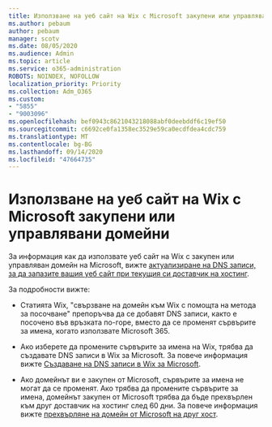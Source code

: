 ```yaml
---
title: Използване на уеб сайт на Wix с Microsoft закупени или управлявани домейни
ms.author: pebaum
author: pebaum
manager: scotv
ms.date: 08/05/2020
ms.audience: Admin
ms.topic: article
ms.service: o365-administration
ROBOTS: NOINDEX, NOFOLLOW
localization_priority: Priority
ms.collection: Adm_O365
ms.custom:
- "5855"
- "9003096"
ms.openlocfilehash: bef0943c8621043218088abf0deebddf6c19ef50
ms.sourcegitcommit: c6692ce0fa1358ec3529e59ca0ecdfdea4cdc759
ms.translationtype: MT
ms.contentlocale: bg-BG
ms.lasthandoff: 09/14/2020
ms.locfileid: "47664735"
---
```

# <a name="using-a-wix-website-with-microsoft-purchased-or-managed-domains"></a>Използване на уеб сайт на Wix с Microsoft закупени или управлявани домейни

За информация как да използвате уеб сайт на Wix с закупен или управляван домейн на Microsoft, вижте [актуализиране на DNS записи, за да запазите вашия уеб сайт при текущия си доставчик на хостинг](https://docs.microsoft.com/microsoft-365/admin/dns/update-dns-records-to-retain-current-hosting-provider).

За подробности вижте: 

- Статията Wix, "свързване на домейн към Wix с помощта на метода за посочване" препоръчва да се добавят DNS записи, както е посочено във връзката по-горе, вместо да се променят сървърите за имена, когато използвате Microsoft 365.

- Ако изберете да промените сървърите за имена на Wix, трябва да създавате DNS записи в Wix за Microsoft. За повече информация вижте [Създаване на DNS записи в Wix за Microsoft](https://docs.microsoft.com/microsoft-365/admin/dns/create-dns-records-at-wix).

- Ако домейнът ви е закупен от Microsoft, сървърите за имена не могат да се променят. Ако трябва да промените сървърите за имена, домейнът закупен от Microsoft трябва да бъде прехвърлен към друг доставчик на хостинг след 60 дни. За повече информация вижте [прехвърляне на домейн от Microsoft на друг хост](https://docs.microsoft.com/microsoft-365/admin/get-help-with-domains/transfer-a-domain-from-microsoft-to-another-host).
